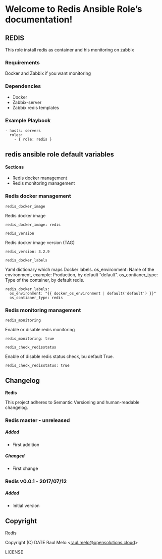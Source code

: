 Welcome to Redis Ansible Role’s documentation!
==============================================

REDIS
-----

This role install redis as container and his monitoring on zabbix

### Requirements

Docker and Zabbix if you want monitoring

### Dependencies

-   Docker
-   Zabbix-server
-   Zabbix redis templates

### Example Playbook

    - hosts: servers
      roles:
        - { role: redis }

redis ansible role default variables
------------------------------------

#### Sections

-   Redis docker management
-   Redis monitoring management

### Redis docker management

`redis_docker_image`

Redis docker image

    redis_docker_image: redis

`redis_version`

Redis docker image version (TAG)

    redis_version: 3.2.9

`redis_docker_labels`

Yaml dictionary which maps Docker labels. os\_environment: Name of the
environment, example: Production, by default “default”.
os\_contianer\_type: Type of the container, by default redis.

    redis_docker_labels:
      os_environment: "{{ docker_os_environment | default('default') }}"
      os_contianer_type: redis

### Redis monitoring management

`redis_monitoring`

Enable or disable redis monitoring

    redis_monitoring: true

`redis_check_redisstatus`

Enable of disable redis status check, bu default True.

    redis_check_redisstatus: true

Changelog
---------

**Redis**

This project adheres to Semantic Versioning and human-readable
changelog.

### Redis master - unreleased

##### Added

-   First addition

##### Changed

-   First change

### Redis v0.0.1 - 2017/07/12

##### Added

-   Initial version

Copyright
---------

Redis

Copyright (C) DATE Raul Melo &lt;<raul.melo@opensolutions.cloud>&gt;

LICENSE

